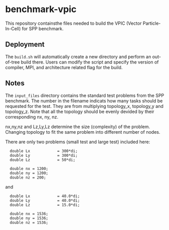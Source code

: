 # benchmark-vpic

This repository containsthe files needed to build the VPIC (Vector Particle-In-Cell) for SPP benchmark.

## Deployment

The `build.sh` will automatically create a new directory and perform an out-of-tree build there. Users can modify the script and specify the version of compiler, MPI, and architecture related flag for the build.

## Notes

The `input_files` directory contains the standard test problems from the SPP benchmark. The number in the filename indicats how many tasks should be requested for the test.  They are from multiplying topology_x, topology_y and topology_z. Note that all the topology should be evenly devided by their corresponding nx, ny, nz.

nx,ny,nz and Lz,Ly,Lz determine the size (complexity) of the problem. Changing topology to fit the same problem  into different number of nodes.

There are only two problems (small test and large test) included here:

```
  double Lx            = 300*di; 
  double Ly            = 300*di; 
  double Lz            = 50*di; 

  double nx = 1200;
  double ny = 1200;
  double nz = 200;
```

and

```
  double Lx            = 40.0*di;
  double Ly            = 40.0*di;
  double Lz            = 15.0*di;

  double nx = 1536;
  double ny = 1536;
  double nz = 1536;
```

